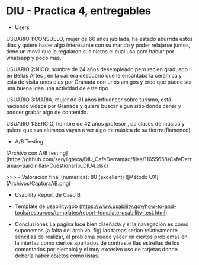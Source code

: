 # DIU - Practica 4, entregables


* Users 

<p>USUARIO 1:CONSUELO, mujer de 66 años jubilada, ha estado aburrida estos dias y quiere hacer algo interesante con su marido y poder relajarse juntos, tiene un movil que le regalaron sus nietos el cual usa para hablar por whatsapp y poco mas.</p>
<p>USUARIO 2:NICO, hombre de 24 años desempleado pero recien graduado en Bellas Artes , en la carrera descubrió que le encantaba la cerámica y esta de visita unos dias por Granada con unos amigos y cree que puede ser una buena idea una actividad de este tipo</p>
<p>USUARIO 3:MARIA, mujer de 31 años influencer sobre turismo, está haciendo videos por Granada y quiere buscar algun sitio donde cenar y podcer grabar algo de contenido.</p>
<p>USUARIO 1:SERGIO, hombre de 42 años profesor , da clases de musica y quiere que sus alumnos vayan a ver algo de música de su tierrra(flamenco)</p>

* A/B Testing. 
<p>[Archivo con A/B testing](https://github.com/seryiiqteca/DIU_CafeDerramao/files/11655658/CafeDerramao-Sardinillas-Cuestionario_DIU4.xlsx)</p>
>>> - Valoración final (numérica): 80 (excellent)
![Método UX](Archivos/CapturaAB.png)


* Usability Report de Caso B
* Template de usability.gob (https://www.usability.gov/how-to-and-tools/resources/templates/report-template-usability-test.html) 

* Conclusiones
  La página luce bien diseñada y si la navegación es como suponemos (a falta del archivo .fig) las tareas serían relativamente sencillas de realizar, el problema puede yacer en ciertos problemas en la interfaz como ciertos apartados de contraste (las estrellas de los comentarios por ejemplo) y el muy excesivo uso de tarjetas donde debería haber objetos como listas.
